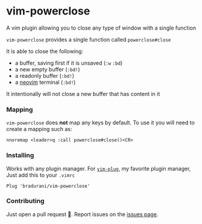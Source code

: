 # vim-powerclose
A vim plugin allowing you to close any type of window with a single function

`vim-powerclose` provides a single function called `powerclose#close`

It is able to close the following:
- a buffer, saving first if it is unsaved (`:w` `:bd`)
- a new empty buffer (`:bd!`)
- a readonly buffer (`:bd!`)
- a [neovim](https://neovim.io/) terminal (`:bd!`)

It intentionally will not close a new buffer that has content in it

### Mapping
`vim-powerclose` does **not** map any keys by default. To use it you will need to
create a mapping such as:
```
nnoremap <leader>q :call powerclose#close()<CR>
```

### Installing
Works with any plugin manager. For [`vim-plug`](https://github.com/junegunn/vim-plug), my favorite plugin manager, 
Just add this to your `.vimrc`
```
Plug 'bradurani/vim-powerclose'
```

### Contributing
Just open a pull request 🤗. Report issues on the [issues page](https://github.com/bradurani/vim-powerclose/issues).

